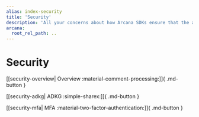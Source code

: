 ```yaml
---
alias: index-security
title: 'Security'
description: 'All your concerns about how Arcana SDKs ensure that the app user accounts are secured, access is recoverable and their cryptographic keys are completely owned, private and securely generated, distributed will be addressed here.'
arcana:
  root_rel_path: ..
---
```


# Security

[[security-overview| Overview :material-comment-processing:]]{ .md-button }

[[security-adkg| ADKG :simple-sharex:]]{ .md-button }

[[security-mfa| MFA :material-two-factor-authentication:]]{ .md-button }
